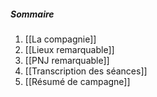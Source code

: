 ##### Sommaire

1. [[La compagnie]]
2. [[Lieux remarquable]]
3. [[PNJ remarquable]]
4. [[Transcription des séances]]
5. [[Résumé de campagne]]
